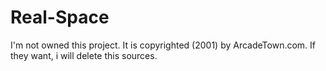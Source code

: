 # Real-Space
I'm not owned this project. It is copyrighted (2001) by ArcadeTown.com. If they want, i will delete this sources.
